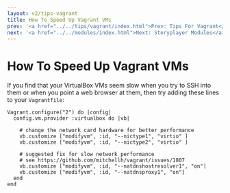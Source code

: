 ```yaml
---
layout: v2/tips-vagrant
title: How To Speed Up Vagrant VMs
prev: '<a href="../../tips/vagrant/index.html">Prev: Tips For Vagrant</a>'
next: '<a href="../../modules/index.html">Next: Storyplayer Modules</a>'
---
```


# How To Speed Up Vagrant VMs

If you find that your VirtualBox VMs seem slow when you try to SSH into them or when you point a web browser at them, then try adding these lines to your `Vagrantfile`:

    Vagrant.configure("2") do |config|
      config.vm.provider :virtualbox do |vb|

        # change the network card hardware for better performance
        vb.customize ["modifyvm", :id, "--nictype1", "virtio" ]
        vb.customize ["modifyvm", :id, "--nictype2", "virtio" ]

        # suggested fix for slow network performance
        # see https://github.com/mitchellh/vagrant/issues/1807
        vb.customize ["modifyvm", :id, "--natdnshostresolver1", "on"]
        vb.customize ["modifyvm", :id, "--natdnsproxy1", "on"]
      end
    end